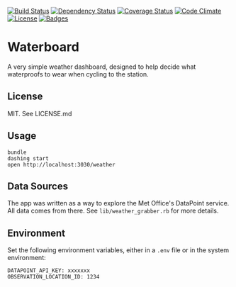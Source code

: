 [![Build Status](http://img.shields.io/travis/Floppy/waterboard.svg)](https://travis-ci.org/Floppy/waterboard)
[![Dependency Status](http://img.shields.io/gemnasium/Floppy/waterboard.svg)](https://gemnasium.com/Floppy/waterboard)
[![Coverage Status](http://img.shields.io/coveralls/Floppy/waterboard.svg)](https://coveralls.io/r/Floppy/waterboard)
[![Code Climate](http://img.shields.io/codeclimate/github/Floppy/waterboard.svg)](https://codeclimate.com/github/Floppy/waterboard)
[![License](http://img.shields.io/:license-mit-blue.svg)](http://Floppy.mit-license.org)
[![Badges](http://img.shields.io/:badges-6/6-ff6799.svg)](https://github.com/pikesley/badger)

# Waterboard

A very simple weather dashboard, designed to help decide what waterproofs to wear when cycling to the station.

## License

MIT. See LICENSE.md

## Usage

```
bundle
dashing start
open http://localhost:3030/weather
```

## Data Sources

The app was written as a way to explore the Met Office's DataPoint service. All data comes from there. See `lib/weather_grabber.rb` for more details.

## Environment

Set the following environment variables, either in a `.env` file or in the system environment:

```
DATAPOINT_API_KEY: xxxxxxx
OBSERVATION_LOCATION_ID: 1234
```
